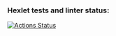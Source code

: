 ### Hexlet tests and linter status:
[![Actions Status](https://github.com/Persifona/qa-engineer-project-85/actions/workflows/hexlet-check.yml/badge.svg)](https://github.com/Persifona/qa-engineer-project-85/actions)